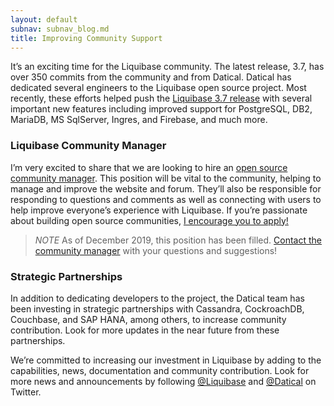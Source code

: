 ```yaml
---
layout: default
subnav: subnav_blog.md
title: Improving Community Support
---
```


It’s an exciting time for the Liquibase community. The latest release, 3.7, has over 350 commits from the community and from Datical. 
Datical has dedicated several engineers to the Liquibase open source project. 
Most recently, these efforts helped push the [Liquibase 3.7 release](/2019/07/liquibase-3-7-0-released.html) with several important new features including improved support for PostgreSQL, DB2, MariaDB, MS SqlServer, Ingres, and Firebase, and much more. 

### Liquibase Community Manager

I’m very excited to share that we are looking to hire an [open source community manager](https://www.datical.com/company/careers/?gh_jid=1803669). 
This position will be vital to the community, helping to manage and improve the website and forum. 
They’ll also be responsible for responding to questions and comments as well as connecting with users to help improve everyone’s experience with Liquibase. 
If you’re passionate about building open source communities, [I encourage you to apply!](https://www.datical.com/company/careers/?gh_jid=1803669)

> *NOTE* As of December 2019, this position has been filled. <a href="mailto:answers@liquibase.org">Contact the community manager</a> with your questions and suggestions!

### Strategic Partnerships

In addition to dedicating developers to the project, the Datical team has been investing in strategic partnerships with Cassandra, CockroachDB, Couchbase, and SAP HANA, among others, to increase community contribution. 
Look for more updates in the near future from these partnerships.

We’re committed to increasing our investment in Liquibase by adding to the capabilities, news, documentation and community contribution. 
Look for more news and announcements by following [@Liquibase](https://twitter.com/Liquibase) and [@Datical](https://twitter.com/Datical) on Twitter. 
